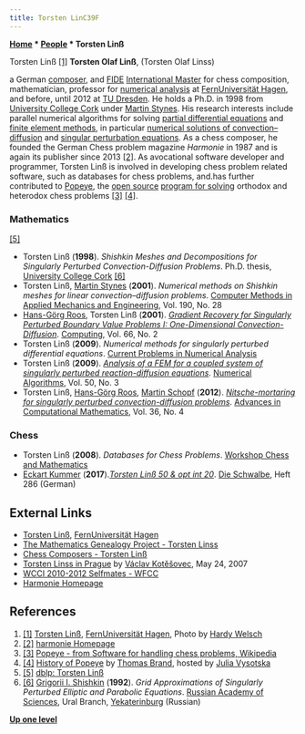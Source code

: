 ```yaml
---
title: Torsten LinC39F
---
```

**[Home](Home "Home") \* [People](People "People") \* Torsten Linß**



 [](https://www.fernuni-hagen.de/numerik/team/torsten.linss.shtml) Torsten Linß <a id="cite-note-1" href="#cite-ref-1">[1]</a> 
**Torsten Olaf Linß**, (Torsten Olaf Linss)  

a German [composer](Category:Chess_Composer "Category:Chess Composer"), and [FIDE](FIDE "FIDE") [International Master](https://en.wikipedia.org/wiki/FIDE_titles#Open_titles) for chess composition, mathematician, professor for [numerical analysis](https://en.wikipedia.org/wiki/Numerical_analysis) at [FernUniversität Hagen](https://en.wikipedia.org/wiki/FernUniversit%C3%A4t_Hagen), 
and before, until 2012 at [TU Dresden](https://en.wikipedia.org/wiki/Dresden_University_of_Technology). 
He holds a Ph.D. in 1998 from [University College Cork](https://en.wikipedia.org/wiki/University_College_Cork) under [Martin Stynes](Mathematician#MJStynes "Mathematician"). 
His research interests include parallel numerical algorithms for solving [partial differential equations](https://en.wikipedia.org/wiki/Partial_differential_equation) and [finite element methods](https://en.wikipedia.org/wiki/Finite_element_method), in particular [numerical solutions of convection–diffusion](https://en.wikipedia.org/wiki/Numerical_solution_of_the_convection%E2%80%93diffusion_equation) and [singular perturbation equations](https://en.wikipedia.org/wiki/Singular_perturbation). 
As a chess composer, he founded the German Chess problem magazine *Harmonie* in 1987 and is again its publisher since 2013 <a id="cite-note-2" href="#cite-ref-2">[2]</a>. 
As avocational software developer and programmer, Torsten Linß is involved in developing chess problem related software, such as databases for chess problems, and.has further contributed to [Popeye](Popeye "Popeye"), the [open source](Category:Open_Source "Category:Open Source") [program for solving](Category:Problem "Category:Problem") orthodox and heterodox chess problems <a id="cite-note-3" href="#cite-ref-3">[3]</a> <a id="cite-note-4" href="#cite-ref-4">[4]</a>. 



### Mathematics


<a id="cite-note-5" href="#cite-ref-5">[5]</a>



* Torsten Linß (**1998**). *Shishkin Meshes and Decompositions for Singularly Perturbed Convection-Diffusion Problems*. Ph.D. thesis, [University College Cork](https://en.wikipedia.org/wiki/University_College_Cork) <a id="cite-note-6" href="#cite-ref-6">[6]</a>
* Torsten Linß, [Martin Stynes](Mathematician#MJStynes "Mathematician") (**2001**). *Numerical methods on Shishkin meshes for linear convection–diffusion problems*. [Computer Methods in Applied Mechanics and Engineering](https://www.journals.elsevier.com/computer-methods-in-applied-mechanics-and-engineering), Vol. 190, No. 28
* [Hans-Görg Roos](Mathematician#HGRoos "Mathematician"), Torsten Linß (**2001**). *[Gradient Recovery for Singularly Perturbed Boundary Value Problems I: One-Dimensional Convection-Diffusion](https://link.springer.com/article/10.1007/s006070170033)*. [Computing](https://en.wikipedia.org/wiki/Computing_(journal)), Vol. 66, No. 2
* Torsten Linß (**2009**). *Numerical methods for singularly perturbed differential equations*. [Current Problems in Numerical Analysis](http://workshop.math.cas.cz/okmma/c_p_NA_09.html)
* Torsten Linß (**2009**). *[Analysis of a FEM for a coupled system of singularly perturbed reaction-diffusion equations](https://link.springer.com/article/10.1007/s11075-008-9228-1)*. [Numerical Algorithms](https://www.springer.com/journal/11075), Vol. 50, No. 3
* Torsten Linß, [Hans-Görg Roos](Mathematician#HGRoos "Mathematician"), [Martin Schopf](https://dblp.uni-trier.de/pers/hd/s/Schopf:Martin) (**2012**). *[Nitsche-mortaring for singularly perturbed convection-diffusion problems](https://link.springer.com/article/10.1007/s10444-011-9195-2)*. [Advances in Computational Mathematics](https://www.springer.com/journal/10444), Vol. 36, No. 4


### Chess


* Torsten Linß (**2008**). *Databases for Chess Problems*. [Workshop Chess and Mathematics](Workshop_Chess_and_Mathematics "Workshop Chess and Mathematics")
* [Eckart Kummer](https://www.schachbund.de/problem/problemschachaufgabe-392.html) (**2017**).*[Torsten Linß 50 & opt int 20](https://www.dieschwalbe.de/schwalbe286.htm#tl50)*. [Die Schwalbe](https://en.wikipedia.org/wiki/Die_Schwalbe), Heft 286 (German)


## External Links


* [Torsten Linß](https://www.fernuni-hagen.de/numerik/team/torsten.linss.shtml), [FernUniversität Hagen](https://en.wikipedia.org/wiki/FernUniversit%C3%A4t_Hagen)
* [The Mathematics Genealogy Project - Torsten Linss](https://www.genealogy.math.ndsu.nodak.edu/id.php?id=53247)
* [Chess Composers - Torsten Linß](http://chesscomposers.blogspot.com/2012/07/july-11th.html)
* [Torsten Linss in Prague](http://www.kotesovec.cz/torsten.htm) by [Václav Kotěšovec](V%C3%A1clav_Kot%C4%9B%C5%A1ovec "Václav Kotěšovec"), May 24, 2007
* [WCCI 2010-2012 Selfmates - WFCC](https://www.wfcc.ch/competitions/composing/wcci5f/)
* [Harmonie Homepage](http://www.problemschach.de/harmonie/)


## References


1. <a id="cite-ref-1" href="#cite-note-1">[1]</a> [Torsten Linß](https://www.fernuni-hagen.de/numerik/team/torsten.linss.shtml), [FernUniversität Hagen](https://en.wikipedia.org/wiki/FernUniversit%C3%A4t_Hagen), Photo by [Hardy Welsch](http://www.hardy-welsch.de/)
2. <a id="cite-ref-2" href="#cite-note-2">[2]</a> [harmonie Homepage](http://www.problemschach.de/harmonie/)
3. <a id="cite-ref-3" href="#cite-note-3">[3]</a> [Popeye - from Software for handling chess problems, Wikipedia](https://en.wikipedia.org/wiki/Software_for_handling_chess_problems#Popeye)
4. <a id="cite-ref-4" href="#cite-note-4">[4]</a> [History of Popeye](http://juliasfairies.com/software/popeye/history-of-popeye/) by [Thomas Brand](https://www.thbrand.de/), hosted by [Julia Vysotska](http://juliasfairies.com/)
5. <a id="cite-ref-5" href="#cite-note-5">[5]</a> [dblp: Torsten Linß](https://dblp.uni-trier.de/pers/hd/l/Lin=szlig=:Torsten)
6. <a id="cite-ref-6" href="#cite-note-6">[6]</a> [Grigorii I. Shishkin](http://shishkin.imm.uran.ru/Shishkin.html) (**1992**). *Grid Approximations of Singularly Perturbed Elliptic and Parabolic Equations*. [Russian Academy of Sciences](https://en.wikipedia.org/wiki/Russian_Academy_of_Sciences), Ural Branch, [Yekaterinburg](https://en.wikipedia.org/wiki/Yekaterinburg) (Russian)

**[Up one level](People "People")**







 
